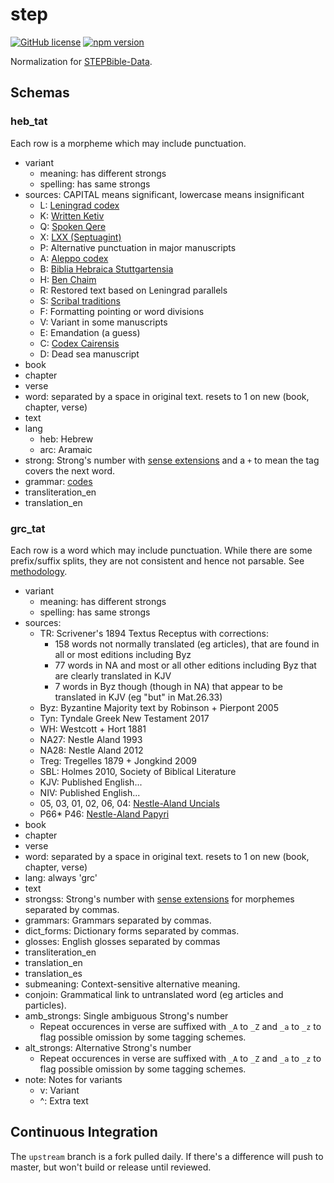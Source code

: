 # step
[![GitHub license](https://img.shields.io/github/license/openbible-io/en_bsb?style=for-the-badge)](./LICENSE)
[![npm version](https://img.shields.io/npm/v/@openbible/en_bsb.svg?style=for-the-badge)](https://www.npmjs.com/package/@openbible/en_bsb)

Normalization for [STEPBible-Data](https://github.com/STEPBible/STEPBible-Data).

## Schemas
### heb_tat
Each row is a morpheme which may include punctuation.

- variant
    - meaning: has different strongs
    - spelling: has same strongs
- sources: CAPITAL means significant, lowercase means insignificant
    - L: [Leningrad codex](https://archive.org/details/leningradcodexcomplete/)
    - K: [Written Ketiv](https://en.wikipedia.org/wiki/Qere_and_Ketiv)
    - Q: [Spoken Qere](https://en.wikipedia.org/wiki/Qere_and_Ketiv)
    - X: [LXX (Septuagint)](https://www.septuagint.bible/)
    - P: Alternative punctuation in major manuscripts
    - A: [Aleppo codex](https://archive.org/details/Aleppo_Codex)
    - B: [Biblia Hebraica Stuttgartensia](https://archive.org/details/biblia-hebraica-stuttgartensia-bhs)
    - H: [Ben Chaim](https://archive.org/details/The_Second_Rabbinic_Bible_Vol_1)
    - R: Restored text based on Leningrad parallels
    - S: [Scribal traditions](https://www.google.co.uk/books/edition/On_the_Correction_of_the_Text_of_the_Heb/fmfE-R0b2UgC)
    - F: Formatting pointing or word divisions
    - V: Variant in some manuscripts
    - E: Emandation (a guess)
    - C: [Codex Cairensis](https://archive.org/details/CodexCairensis)
    - D: Dead sea manuscript
- book
- chapter
- verse
- word: separated by a space in original text. resets to 1 on new (book, chapter, verse)
- text
- lang
    - heb: Hebrew
    - arc: Aramaic
- strong: Strong's number with [sense extensions](https://tinyurl.com/STEP-Disambiguated) and a `+` to mean the tag covers the next word.
- grammar: [codes](https://tinyurl.com/HebMorph)
- transliteration_en
- translation_en

### grc_tat
Each row is a word which may include punctuation. While there are some prefix/suffix splits, they
are not consistent and hence not parsable. See [methodology](https://docs.google.com/document/d/1a24mPFzfAEkDbGvNXvmTzVk5NawntoEozYYAgzM5VmE).

- variant
    - meaning: has different strongs
    - spelling: has same strongs
- sources:
    - TR:  Scrivener's 1894 Textus Receptus with corrections:
        - 158 words not normally translated (eg articles), that are found in all or most editions including Byz
        - 77 words in NA and most or all other editions including Byz that are clearly translated in KJV
        - 7 words in Byz though (though in NA) that appear to be translated in KJV (eg "but" in Mat.26.33)  
    - Byz: Byzantine Majority text by Robinson + Pierpont 2005
    - Tyn: Tyndale Greek New Testament 2017
    - WH: Westcott + Hort 1881
    - NA27: Nestle Aland 1993
    - NA28: Nestle Aland 2012
    - Treg: Tregelles 1879 + Jongkind 2009
    - SBL: Holmes 2010, Society of Biblical Literature
    - KJV: Published English...
    - NIV: Published English...
    - 05, 03, 01, 02, 06, 04: [Nestle-Aland Uncials](http://textus-receptus.com/wiki/List_of_New_Testament_uncials)
    - P66* P46: [Nestle-Aland Papyri](http://textus-receptus.com/wiki/List_of_New_Testament_Papyri)
- book
- chapter
- verse
- word: separated by a space in original text. resets to 1 on new (book, chapter, verse)
- lang: always 'grc'
- text
- strongss: Strong's number with [sense extensions](https://tinyurl.com/STEP-Disambiguated) for morphemes separated by commas.
- grammars: Grammars separated by commas.
- dict_forms: Dictionary forms separated by commas.
- glosses: English glosses separated by commas
- transliteration_en
- translation_en
- translation_es
- submeaning: Context-sensitive alternative meaning.
- conjoin: Grammatical link to untranslated word (eg articles and particles).
- amb_strongs: Single ambiguous Strong's number
    - Repeat occurences in verse are suffixed with `_A` to `_Z` and `_a` to `_z` to flag possible
    omission by some tagging schemes.
- alt_strongs: Alternative Strong's number
    - Repeat occurences in verse are suffixed with `_A` to `_Z` and `_a` to `_z` to flag possible
    omission by some tagging schemes.
- note: Notes for variants
    - v: Variant
   - ^: Extra text

## Continuous Integration
The `upstream` branch is a fork pulled daily. If there's a difference will push to master, but
won't build or release until reviewed.


